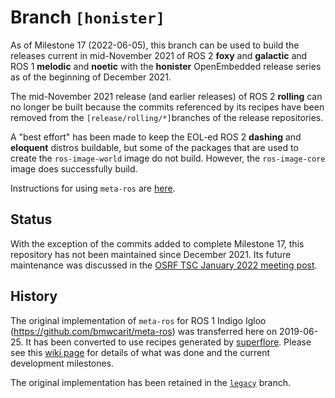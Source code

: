 # Branch `[honister]`

As of Milestone 17 (2022-06-05), this branch can be used to build the releases
current in mid-November 2021 of ROS 2 **foxy** and **galactic** and ROS 1
**melodic** and **noetic** with the **honister** OpenEmbedded release series as
of the beginning of December 2021.

The mid-November 2021 release (and earlier releases) of ROS 2 **rolling** can no
longer be built because the commits referenced by its recipes have been removed
from the `[release/rolling/*]`branches of the release repositories.

A "best effort" has been made to keep the EOL-ed ROS 2 **dashing** and
**eloquent** distros buildable, but some of the packages that are used to create
the `ros-image-world` image do not build. However, the `ros-image-core` image
does successfully build.

Instructions for using `meta-ros` are
[here](https://github.com/ros/meta-ros/wiki/OpenEmbedded-Build-Instructions).

## Status

With the exception of the commits added to complete Milestone 17, this repository
has not been maintained since December 2021. Its future maintenance was
discussed in the
[OSRF TSC January 2022 meeting post](https://discourse.ros.org/t/os-2-tsc-meeting-january-20th-2022/23986/2).

## History

The original implementation of `meta-ros` for ROS 1 Indigo Igloo
(<https://github.com/bmwcarit/meta-ros>) was transferred here on 2019-06-25. It
has been converted to use recipes generated by
[superflore](https://github.com/ros-infrastructure/superflore/). Please see this
[wiki page](https://github.com/ros/meta-ros/wiki/Superflore-OE-Recipe-Generation-Scheme)
for details of what was done and the current development milestones.

The original implementation has been retained in the
[`legacy`](https://github.com/ros/meta-ros/tree/legacy) branch.
